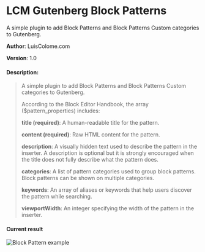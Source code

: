 # LCM Gutenberg Block Patterns
A simple plugin to add Block Patterns and Block Patterns Custom categories to Gutenberg.

**Author**: LuisColome.com

**Version**: 1.0

#### Description:

> A simple plugin to add Block Patterns and Block Patterns Custom categories to Gutenberg.
>
> According to the Block Editor Handbook, the array ($pattern_properties) includes:
>
> **title (required)**: A human-readable title for the pattern.
>
> **content (required)**: Raw HTML content for the pattern.
>
> **description**: A visually hidden text used to describe the pattern in the inserter. A description is optional but it is strongly encouraged when the title does not fully describe what the pattern does.
>
> **categories**: A list of pattern categories used to group block patterns. Block patterns can be shown on multiple categories.
>
> **keywords**: An array of aliases or keywords that help users discover the pattern while searching.
>
> **viewportWidth**: An integer specifying the width of the pattern in the inserter.


#### Current result

![Block Pattern example](https://luiscolome.com/wp-content/uploads/columnas-parrafos.png)